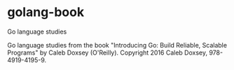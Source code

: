 # golang-book
 Go language studies

Go language studies from the book "Introducing Go: Build Reliable, Scalable Programs" by Caleb Doxsey (O'Reilly).
Copyright 2016 Caleb Doxsey, 978-4919-4195-9.